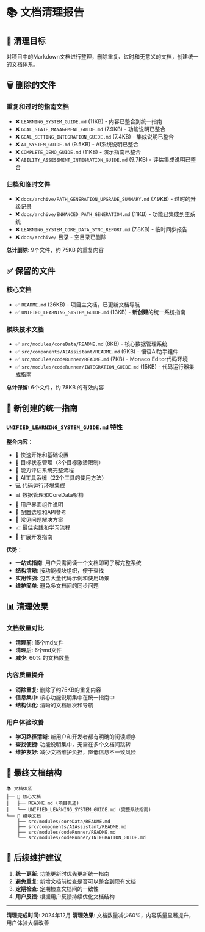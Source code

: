 # 📚 文档清理报告

## 🎯 清理目标

对项目中的Markdown文档进行整理，删除重复、过时和无意义的文档，创建统一的文档体系。

## 🗑️ 删除的文件

### 重复和过时的指南文档
- ❌ `LEARNING_SYSTEM_GUIDE.md` (11KB) - 内容已整合到统一指南
- ❌ `GOAL_STATE_MANAGEMENT_GUIDE.md` (7.9KB) - 功能说明已整合
- ❌ `GOAL_SETTING_INTEGRATION_GUIDE.md` (7.4KB) - 集成说明已整合
- ❌ `AI_SYSTEM_GUIDE.md` (9.5KB) - AI系统说明已整合
- ❌ `COMPLETE_DEMO_GUIDE.md` (11KB) - 演示指南已整合
- ❌ `ABILITY_ASSESSMENT_INTEGRATION_GUIDE.md` (9.7KB) - 评估集成说明已整合

### 归档和临时文件
- ❌ `docs/archive/PATH_GENERATION_UPGRADE_SUMMARY.md` (7.9KB) - 过时的升级记录
- ❌ `docs/archive/ENHANCED_PATH_GENERATION.md` (11KB) - 功能已集成到主系统
- ❌ `LEARNING_SYSTEM_CORE_DATA_SYNC_REPORT.md` (7.8KB) - 临时同步报告
- ❌ `docs/archive/` 目录 - 空目录已删除

**总计删除**: 9个文件，约 75KB 的重复内容

## ✅ 保留的文件

### 核心文档
- ✅ `README.md` (26KB) - 项目主文档，已更新文档导航
- ✅ `UNIFIED_LEARNING_SYSTEM_GUIDE.md` (13KB) - **新创建**的统一系统指南

### 模块技术文档
- ✅ `src/modules/coreData/README.md` (8KB) - 核心数据管理系统
- ✅ `src/components/AIAssistant/README.md` (9KB) - 悟语AI助手组件
- ✅ `src/modules/codeRunner/README.md` (7KB) - Monaco Editor代码环境
- ✅ `src/modules/codeRunner/INTEGRATION_GUIDE.md` (15KB) - 代码运行器集成指南

**总计保留**: 6个文件，约 78KB 的有效内容

## 🎯 新创建的统一指南

### `UNIFIED_LEARNING_SYSTEM_GUIDE.md` 特性

**整合内容**：
- 🚀 快速开始和基础设置
- 🎯 目标状态管理（3个目标激活限制）
- 🧠 能力评估系统完整流程
- 🤖 AI工具系统（22个工具的使用方法）
- 💻 代码运行环境集成
- 📊 数据管理和CoreData架构
- 🎨 用户界面组件说明
- 🔧 配置选项和API参考
- 🚨 常见问题解决方案
- 📈 最佳实践和学习流程
- 🔮 扩展开发指南

**优势**：
- **一站式指南**: 用户只需阅读一个文档即可了解完整系统
- **结构清晰**: 按功能模块组织，便于查找
- **实用性强**: 包含大量代码示例和使用场景
- **维护简单**: 避免多文档间的同步问题

## 📊 清理效果

### 文档数量对比
- **清理前**: 15个md文件
- **清理后**: 6个md文件
- **减少**: 60% 的文档数量

### 内容质量提升
- **消除重复**: 删除了约75KB的重复内容
- **信息集中**: 核心功能说明集中在统一指南中
- **结构优化**: 清晰的文档层次和导航

### 用户体验改善
- **学习路径清晰**: 新用户和开发者都有明确的阅读顺序
- **查找便捷**: 功能说明集中，无需在多个文档间跳转
- **维护友好**: 减少文档维护负担，降低信息不一致风险

## 🎉 最终文档结构

```
📚 文档体系
├── 📖 核心文档
│   ├── README.md (项目概述)
│   └── UNIFIED_LEARNING_SYSTEM_GUIDE.md (完整系统指南)
└── 📁 模块文档
    ├── src/modules/coreData/README.md
    ├── src/components/AIAssistant/README.md
    ├── src/modules/codeRunner/README.md
    └── src/modules/codeRunner/INTEGRATION_GUIDE.md
```

## 🔄 后续维护建议

1. **统一更新**: 功能更新时优先更新统一指南
2. **避免重复**: 新增文档前检查是否可以整合到现有文档
3. **定期检查**: 定期检查文档间的一致性
4. **用户反馈**: 根据用户反馈持续优化文档结构

---

**清理完成时间**: 2024年12月
**清理效果**: 文档数量减少60%，内容质量显著提升，用户体验大幅改善 